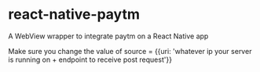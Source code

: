 # react-native-paytm
A WebView wrapper to integrate paytm on a React Native app


Make sure you change the value of source = {{uri: 'whatever ip your server is running on + endpoint to receive post request'}}
